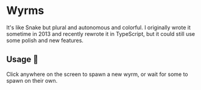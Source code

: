 # Wyrms

It's like Snake but plural and autonomous and colorful. I originally wrote it sometime in 2013 and recently rewrote it in TypeScript, but it could still use some polish and new features.

## Usage 🐛

Click anywhere on the screen to spawn a new wyrm, or wait for some to spawn on their own.
